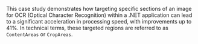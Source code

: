 This case study demonstrates how targeting specific sections of an image for OCR (Optical Character Recognition) within a .NET application can lead to a significant acceleration in processing speed, with improvements up to 41%. In technical terms, these targeted regions are referred to as `ContentAreas` or `CropAreas`.